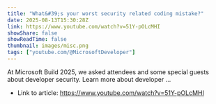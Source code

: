 ```yaml
---
title: "What&#39;s your worst security related coding mistake?"
date: 2025-08-13T15:30:28Z
link: https://www.youtube.com/watch?v=51Y-pOLcMHI
showShare: false
showReadTime: false
thumbnail: images/misc.png
tags: ["youtube.com/@MicrosoftDeveloper"]
---
```

At Microsoft Build 2025, we asked attendees and some special guests about developer security. Learn more about developer ...

- Link to article: https://www.youtube.com/watch?v=51Y-pOLcMHI